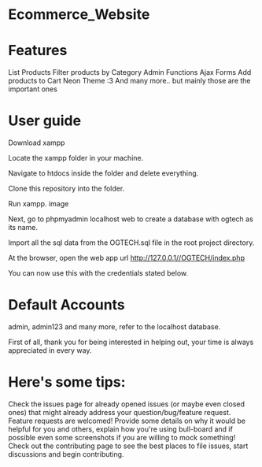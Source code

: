 # Ecommerce_Website

# Features
List Products
Filter products by Category
Admin Functions
Ajax Forms
Add products to Cart
Neon Theme :3
And many more.. but mainly those are the important ones

# User guide
Download xampp

Locate the xampp folder in your machine.

Navigate to htdocs inside the folder and delete everything.

Clone this repository into the folder.

Run xampp. image

Next, go to phpmyadmin localhost web to create a database with ogtech as its name.

Import all the sql data from the OGTECH.sql file in the root project directory.

At the browser, open the web app url http://127.0.0.1//OGTECH/index.php

You can now use this with the credentials stated below.

# Default Accounts
admin, admin123 and many more, refer to the localhost database.

First of all, thank you for being interested in helping out, your time is always appreciated in every way. 

# Here's some tips:

Check the issues page for already opened issues (or maybe even closed ones) that might already address your question/bug/feature request. Feature requests are welcomed! Provide some details on why it would be helpful for you and others, explain how you're using bull-board and if possible even some screenshots if you are willing to mock something! Check out the contributing page to see the best places to file issues, start discussions and begin contributing.
